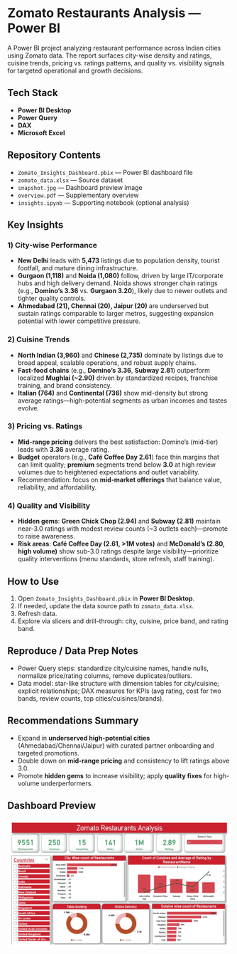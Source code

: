 # Zomato Restaurants Analysis — Power BI

A Power BI project analyzing restaurant performance across Indian cities using Zomato data. The report surfaces city-wise density and ratings, cuisine trends, pricing vs. ratings patterns, and quality vs. visibility signals for targeted operational and growth decisions.

## Tech Stack
- **Power BI Desktop**
- **Power Query**
- **DAX**
- **Microsoft Excel**

## Repository Contents
- `Zomato_Insights_Dashboard.pbix` — Power BI dashboard file
- `zomato_data.xlsx` — Source dataset
- `snapshot.jpg` — Dashboard preview image
- `overview.pdf` — Supplementary overview
- `insights.ipynb` — Supporting notebook (optional analysis)

## Key Insights

### 1) City-wise Performance
- **New Delhi** leads with **5,473** listings due to population density, tourist footfall, and mature dining infrastructure.
- **Gurgaon (1,118)** and **Noida (1,080)** follow, driven by large IT/corporate hubs and high delivery demand. Noida shows stronger chain ratings (e.g., **Domino’s 3.36** vs. **Gurgaon 3.20**), likely due to newer outlets and tighter quality controls.
- **Ahmedabad (21), Chennai (20), Jaipur (20)** are underserved but sustain ratings comparable to larger metros, suggesting expansion potential with lower competitive pressure.

### 2) Cuisine Trends
- **North Indian (3,960)** and **Chinese (2,735)** dominate by listings due to broad appeal, scalable operations, and robust supply chains.
- **Fast-food chains** (e.g., **Domino’s 3.36**, **Subway 2.81**) outperform localized **Mughlai (~2.90)** driven by standardized recipes, franchise training, and brand consistency.
- **Italian (764)** and **Continental (736)** show mid-density but strong average ratings—high-potential segments as urban incomes and tastes evolve.

### 3) Pricing vs. Ratings
- **Mid-range pricing** delivers the best satisfaction: Domino’s (mid-tier) leads with **3.36** average rating.
- **Budget** operators (e.g., **Café Coffee Day 2.61**) face thin margins that can limit quality; **premium** segments trend below **3.0** at high review volumes due to heightened expectations and outlet variability.
- Recommendation: focus on **mid-market offerings** that balance value, reliability, and affordability.

### 4) Quality and Visibility
- **Hidden gems**: **Green Chick Chop (2.94)** and **Subway (2.81)** maintain near-3.0 ratings with modest review counts (~3 outlets each)—promote to raise awareness.
- **Risk areas**: **Café Coffee Day (2.61, >1M votes)** and **McDonald’s (2.80, high volume)** show sub-3.0 ratings despite large visibility—prioritize quality interventions (menu standards, store refresh, staff training).

## How to Use
1. Open `Zomato_Insights_Dashboard.pbix` in **Power BI Desktop**.
2. If needed, update the data source path to `zomato_data.xlsx`.
3. Refresh data.
4. Explore via slicers and drill-through: city, cuisine, price band, and rating band.

## Reproduce / Data Prep Notes
- Power Query steps: standardize city/cuisine names, handle nulls, normalize price/rating columns, remove duplicates/outliers.
- Data model: star-like structure with dimension tables for city/cuisine; explicit relationships; DAX measures for KPIs (avg rating, cost for two bands, review counts, top cities/cuisines/brands).

## Recommendations Summary
- Expand in **underserved high-potential cities** (Ahmedabad/Chennai/Jaipur) with curated partner onboarding and targeted promotions.
- Double down on **mid-range pricing** and consistency to lift ratings above 3.0.
- Promote **hidden gems** to increase visibility; apply **quality fixes** for high-volume underperformers.

## Dashboard Preview
![Dashboard Snapshot](./snapshot.jpg)
